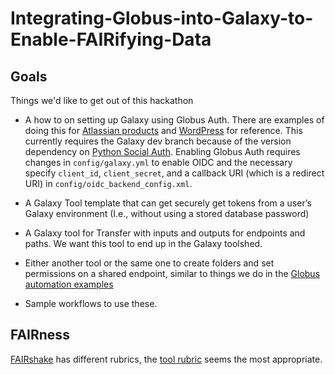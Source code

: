 # Integrating-Globus-into-Galaxy-to-Enable-FAIRifying-Data

## Goals

Things we'd like to get out of this hackathon

* A how to on setting up Galaxy using Globus Auth. There are examples of doing this for [Atlassian products](https://globus-integration-examples.readthedocs.io/en/latest/atlassian.html) and [WordPress](https://globus-integration-examples.readthedocs.io/en/latest/wordpress.html) for reference. This currently requires the Galaxy dev branch because of the version dependency on [Python Social Auth](https://python-social-auth-docs.readthedocs.io/). Enabling Globus Auth requires  changes in `config/galaxy.yml` to enable OIDC and the necessary specify `client_id`, `client_secret`, and a callback URI (which is a redirect URI) in `config/oidc_backend_config.xml`.

* A Galaxy Tool template that can get securely get tokens from a user’s Galaxy environment (I.e., without using a stored database password)

* A Galaxy tool for Transfer with inputs and outputs for endpoints and paths. We want this tool to end up in the Galaxy toolshed.

* Either another tool or the same one to create folders and set permissions on a shared endpoint, similar to things we do in the [Globus automation examples](https://github.com/globus/automation-examples/)

* Sample workflows to use these.

## FAIRness

[FAIRshake](https://fairshake.cloud) has different rubrics, the [tool rubric](https://fairshake.cloud/rubric/7/) seems the most appropriate.
